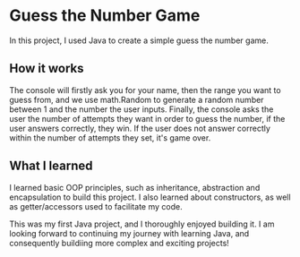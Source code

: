 # Guess the Number Game
In this project, I used Java to create a simple guess the number game.

## How it works 
The console will firstly ask you for your name, then the range you want to guess from, and we use math.Random to generate a random number between 1 and the number the user inputs.
Finally, the console asks the user the number of attempts they want in order to guess the number, if the user answers correctly, they win. If the user does not answer correctly within the number of attempts they set, it's game over.

## What I learned
I learned basic OOP principles, such as inheritance, abstraction and encapsulation to build this project. I also learned about constructors, as well as getter/accessors used to facilitate my code.

This was my first Java project, and I thoroughly enjoyed building it. I am looking forward to continuing my journey with learning Java, and consequently buildiing more complex and exciting projects!
